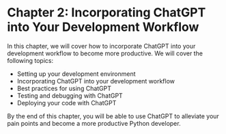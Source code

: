 # Chapter 2: Incorporating ChatGPT into Your Development Workflow

In this chapter, we will cover how to incorporate ChatGPT into your development workflow to become more productive. We will cover the following topics:

- Setting up your development environment
- Incorporating ChatGPT into your development workflow
- Best practices for using ChatGPT
- Testing and debugging with ChatGPT
- Deploying your code with ChatGPT

By the end of this chapter, you will be able to use ChatGPT to alleviate your pain points and become a more productive Python developer.
